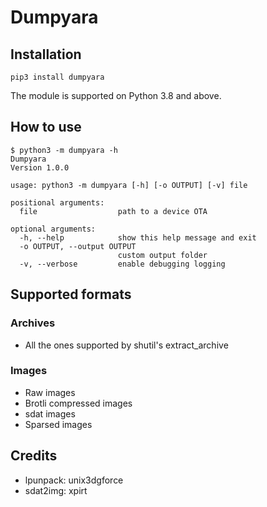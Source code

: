 # Dumpyara

## Installation

```
pip3 install dumpyara
```
The module is supported on Python 3.8 and above.

## How to use

```
$ python3 -m dumpyara -h
Dumpyara
Version 1.0.0

usage: python3 -m dumpyara [-h] [-o OUTPUT] [-v] file

positional arguments:
  file                  path to a device OTA

optional arguments:
  -h, --help            show this help message and exit
  -o OUTPUT, --output OUTPUT
                        custom output folder
  -v, --verbose         enable debugging logging
```

## Supported formats

### Archives
- All the ones supported by shutil's extract_archive

### Images
- Raw images
- Brotli compressed images
- sdat images
- Sparsed images

## Credits
- lpunpack: unix3dgforce
- sdat2img: xpirt
